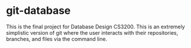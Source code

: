 # git-database

This is the final project for Database Design CS3200. This is an extremely simplistic version of git where the user interacts with their repositories, branches, and files via the command line.